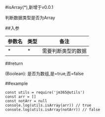 #isArray(*),新增于v0.0.1

判断数据类型是否为Array

##入参

| 参数名 | 类型 | 备注 |
| ------ | ---- | ---- |
| *   | * | 需要判断类型的数据 |

##return

(Boolean): 是否为数组,是=true,否=false

##example

    const utils = require('jm365@utils')
    const arr = []
    const notArr = null
    console.log(utils.isArray(arr)) // true
    console.log(utils.isArray(notArr)) // false
